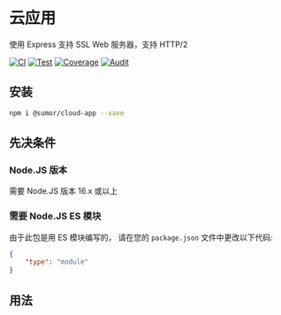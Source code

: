 # 云应用
使用 Express 支持 SSL Web 服务器，支持 HTTP/2

[![CI](https://github.com/sumor-cloud/cloud-app/actions/workflows/ci.yml/badge.svg)](https://github.com/sumor-cloud/cloud-app/actions/workflows/ci.yml)
[![Test](https://github.com/sumor-cloud/cloud-app/actions/workflows/ut.yml/badge.svg)](https://github.com/sumor-cloud/cloud-app/actions/workflows/ut.yml)
[![Coverage](https://github.com/sumor-cloud/cloud-app/actions/workflows/coverage.yml/badge.svg)](https://github.com/sumor-cloud/cloud-app/actions/workflows/coverage.yml)
[![Audit](https://github.com/sumor-cloud/cloud-app/actions/workflows/audit.yml/badge.svg)](https://github.com/sumor-cloud/cloud-app/actions/workflows/audit.yml)

## 安装
```bash
npm i @sumor/cloud-app --save
```

## 先决条件

### Node.JS 版本
需要 Node.JS 版本 16.x 或以上

### 需要 Node.JS ES 模块
由于此包是用 ES 模块编写的，
请在您的 ```package.json``` 文件中更改以下代码:
```json
{
    "type": "module"
}
```

## 用法